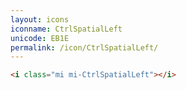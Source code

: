 ```yaml
---
layout: icons
iconname: CtrlSpatialLeft
unicode: EB1E
permalink: /icon/CtrlSpatialLeft/
---
```


``` html
<i class="mi mi-CtrlSpatialLeft"></i>
```
